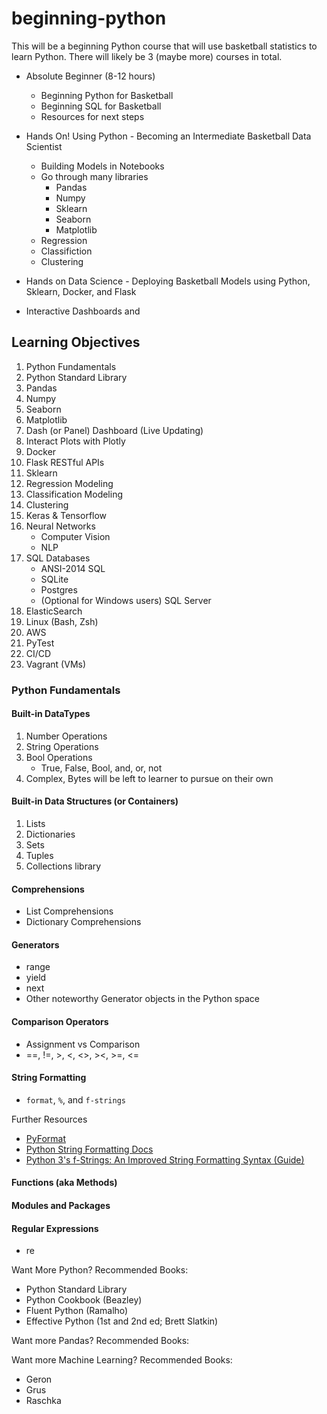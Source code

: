 # beginning-python
This will be a beginning Python course that will use basketball statistics to learn Python. There will likely be 3 (maybe more) courses in total.
- Absolute Beginner (8-12 hours)
    - Beginning Python for Basketball
    - Beginning SQL for Basketball
    - Resources for next steps

- Hands On! Using Python - Becoming an Intermediate Basketball Data Scientist
    - Building Models in Notebooks
    - Go through many libraries
        - Pandas
        - Numpy
        - Sklearn
        - Seaborn
        - Matplotlib
    - Regression
    - Classifiction
    - Clustering

- Hands on Data Science - Deploying Basketball Models using Python, Sklearn, Docker, and Flask

- Interactive Dashboards and 


## Learning Objectives
1. Python Fundamentals
2. Python Standard Library
3. Pandas
4. Numpy
5. Seaborn
6. Matplotlib
5. Dash (or Panel) Dashboard (Live Updating)
4. Interact Plots with Plotly
4. Docker
5. Flask RESTful APIs
6. Sklearn
6. Regression Modeling
7. Classification Modeling
8. Clustering
8. Keras & Tensorflow
9. Neural Networks
    - Computer Vision
    - NLP
10. SQL Databases
    - ANSI-2014 SQL
    - SQLite
    - Postgres
    - (Optional for Windows users) SQL Server
11. ElasticSearch
11. Linux (Bash, Zsh)
12. AWS
13. PyTest
14. CI/CD
15. Vagrant (VMs)

### Python Fundamentals

#### Built-in DataTypes
1. Number Operations
1. String Operations
1. Bool Operations
    - True, False, Bool, and, or, not
1. Complex, Bytes will be left to learner to pursue on their own

#### Built-in Data Structures (or Containers)
1. Lists
1. Dictionaries
1. Sets
1. Tuples
1. Collections library

#### Comprehensions
- List Comprehensions
- Dictionary Comprehensions

#### Generators
- range
- yield
- next
- Other noteworthy Generator objects in the Python space

#### Comparison Operators
- Assignment vs Comparison
- ==, !=, >, <, <>, ><, >=, <=



#### String Formatting
- `format`, `%`, and `f-strings`

Further Resources
- [PyFormat](https://pyformat.info/)
- [Python String Formatting Docs](https://docs.python.org/3/library/string.html#string-formatting)
- [Python 3's f-Strings: An Improved String Formatting Syntax (Guide)](https://realpython.com/python-f-strings/)

#### Functions (aka Methods)

#### Modules and Packages

#### Regular Expressions
- re


Want More Python? Recommended Books:
- Python Standard Library 
- Python Cookbook (Beazley)
- Fluent Python (Ramalho)
- Effective Python (1st and 2nd ed; Brett Slatkin)

Want more Pandas? Recommended Books:


Want more Machine Learning? Recommended Books:
- Geron
- Grus
- Raschka

